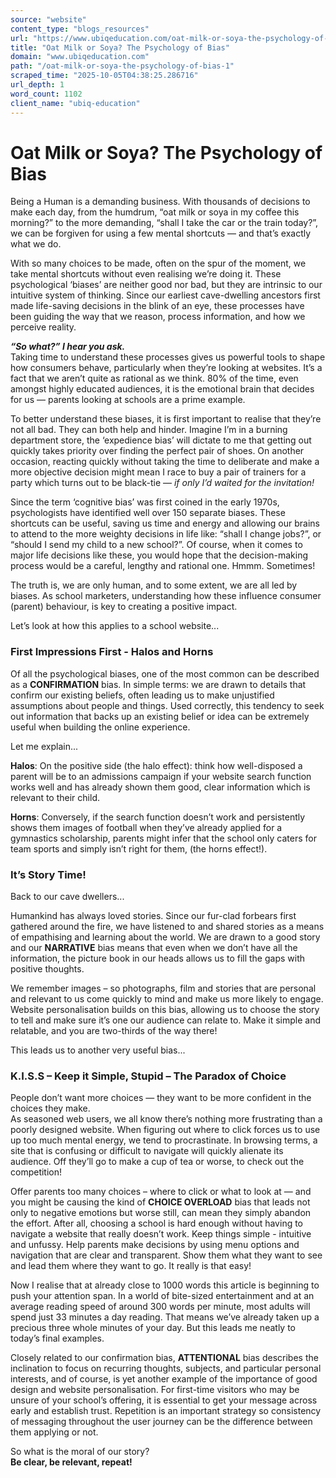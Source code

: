 ```yaml
---
source: "website"
content_type: "blogs_resources"
url: "https://www.ubiqeducation.com/oat-milk-or-soya-the-psychology-of-bias-1"
title: "Oat Milk or Soya? The Psychology of Bias"
domain: "www.ubiqeducation.com"
path: "/oat-milk-or-soya-the-psychology-of-bias-1"
scraped_time: "2025-10-05T04:38:25.286716"
url_depth: 1
word_count: 1102
client_name: "ubiq-education"
---
```


# Oat Milk or Soya? The Psychology of Bias

Being a Human is a demanding business. With thousands of decisions to make each day, from the humdrum, “oat milk or soya in my coffee this morning?” to the more demanding, “shall I take the car or the train today?”, we can be forgiven for using a few mental shortcuts — and that’s exactly what we do.

With so many choices to be made, often on the spur of the moment, we take mental shortcuts without even realising we’re doing it. These psychological ‘biases’ are neither good nor bad, but they are intrinsic to our intuitive system of thinking. Since our earliest cave-dwelling ancestors first made life-saving decisions in the blink of an eye, these processes have been guiding the way that we reason, process information, and how we perceive reality.

**_“So what?” I hear you ask._**  
Taking time to understand these processes gives us powerful tools to shape how consumers behave, particularly when they’re looking at websites. It’s a fact that we aren’t quite as rational as we think. 80% of the time, even amongst highly educated audiences, it is the emotional brain that decides for us — parents looking at schools are a prime example.

To better understand these biases, it is first important to realise that they’re not all bad. They can both help and hinder. Imagine I’m in a burning department store, the ‘expedience bias’ will dictate to me that getting out quickly takes priority over finding the perfect pair of shoes. On another occasion, reacting quickly without taking the time to deliberate and make a more objective decision might mean I race to buy a pair of trainers for a party which turns out to be black-tie — _if only I’d waited for the invitation!_

Since the term ‘cognitive bias’ was first coined in the early 1970s, psychologists have identified well over 150 separate biases. These shortcuts can be useful, saving us time and energy and allowing our brains to attend to the more weighty decisions in life like: “shall I change jobs?”, or “should I send my child to a new school?”. Of course, when it comes to major life decisions like these, you would hope that the decision-making process would be a careful, lengthy and rational one. Hmmm. Sometimes!

The truth is, we are only human, and to some extent, we are all led by biases. As school marketers, understanding how these influence consumer (parent) behaviour, is key to creating a positive impact.

Let’s look at how this applies to a school website...

### First Impressions First - Halos and Horns

Of all the psychological biases, one of the most common can be described as a **CONFIRMATION** bias. In simple terms: we are drawn to details that confirm our existing beliefs, often leading us to make unjustified assumptions about people and things. Used correctly, this tendency to seek out information that backs up an existing belief or idea can be extremely useful when building the online experience.

Let me explain...

**Halos**: On the positive side (the halo effect): think how well-disposed a parent will be to an admissions campaign if your website search function works well and has already shown them good, clear information which is relevant to their child.

**Horns**: Conversely, if the search function doesn’t work and persistently shows them images of football when they’ve already applied for a gymnastics scholarship, parents might infer that the school only caters for team sports and simply isn’t right for them, (the horns effect!).

### It’s Story Time!  
Back to our cave dwellers...

Humankind has always loved stories. Since our fur-clad forbears first gathered around the fire, we have listened to and shared stories as a means of empathising and learning about the world. We are drawn to a good story and our **NARRATIVE** bias means that even when we don’t have all the information, the picture book in our heads allows us to fill the gaps with positive thoughts.

We remember images – so photographs, film and stories that are personal and relevant to us come quickly to mind and make us more likely to engage. Website personalisation builds on this bias, allowing us to choose the story to tell and make sure it’s one our audience can relate to. Make it simple and relatable, and you are two-thirds of the way there!

This leads us to another very useful bias...

### K.I.S.S – Keep it Simple, Stupid – The Paradox of Choice

People don’t want more choices — they want to be more confident in the choices they make.  
As seasoned web users, we all know there’s nothing more frustrating than a poorly designed website. When figuring out where to click forces us to use up too much mental energy, we tend to procrastinate. In browsing terms, a site that is confusing or difficult to navigate will quickly alienate its audience. Off they’ll go to make a cup of tea or worse, to check out the competition!

Offer parents too many choices – where to click or what to look at — and you might be causing the kind of **CHOICE OVERLOAD** bias that leads not only to negative emotions but worse still, can mean they simply abandon the effort. After all, choosing a school is hard enough without having to navigate a website that really doesn’t work. Keep things simple - intuitive and unfussy. Help parents make decisions by using menu options and navigation that are clear and transparent. Show them what they want to see and lead them where they want to go. It really is that easy!

Now I realise that at already close to 1000 words this article is beginning to push your attention span. In a world of bite-sized entertainment and at an average reading speed of around 300 words per minute, most adults will spend just 33 minutes a day reading. That means we’ve already taken up a precious three whole minutes of your day. But this leads me neatly to today’s final examples.

Closely related to our confirmation bias, **ATTENTIONAL** bias describes the inclination to focus on recurring thoughts, subjects, and particular personal interests, and of course, is yet another example of the importance of good design and website personalisation. For first-time visitors who may be unsure of your school’s offering, it is essential to get your message across early and establish trust. Repetition is an important strategy so consistency of messaging throughout the user journey can be the difference between them applying or not.

So what is the moral of our story?  
**Be clear, be relevant, repeat!**